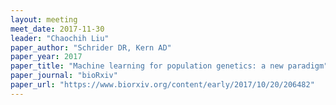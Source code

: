 ```yaml
---
layout: meeting
meet_date: 2017-11-30
leader: "Chaochih Liu"
paper_author: "Schrider DR, Kern AD"
paper_year: 2017
paper_title: "Machine learning for population genetics: a new paradigm"
paper_journal: "bioRxiv"
paper_url: "https://www.biorxiv.org/content/early/2017/10/20/206482"
---
```

